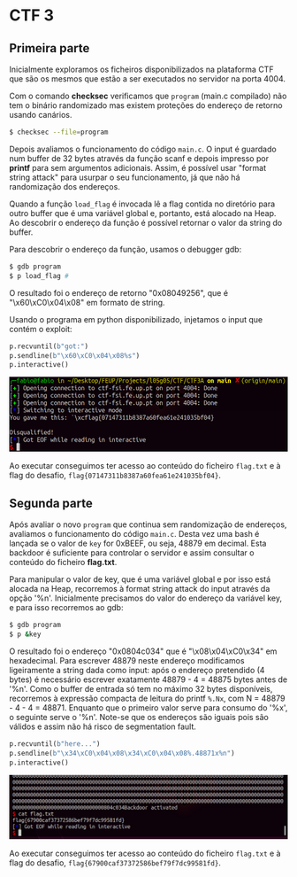 # CTF 3

## Primeira parte

Inicialmente exploramos os ficheiros disponibilizados na plataforma CTF que são os mesmos que estão a ser executados no servidor na porta 4004. 

Com o comando **checksec** verificamos que `program` (main.c compilado) não tem o binário randomizado mas existem proteções do endereço de retorno usando canários. 

```bash
$ checksec --file=program
```

Depois avaliamos o funcionamento do código `main.c`. O input é guardado num buffer de 32 bytes através da função scanf e depois impresso por **printf** para sem argumentos adicionais. Assim, é possível usar "format string attack" para usurpar o seu funcionamento, já que não há randomização dos endereços.

Quando a função `load_flag` é invocada lê a flag contida no diretório para outro buffer que é uma variável global e, portanto, está alocado na Heap. Ao descobrir o endereço da função é possível retornar o valor da string do buffer.

Para descobrir o endereço da função, usamos o debugger gdb:

```bash
$ gdb program
$ p load_flag # 
```

O resultado foi o endereço de retorno "0x08049256", que é "\x60\xC0\x04\x08" em formato de string.

Usando o programa em python disponibilizado, injetamos o input que contém o exploit:

```python
p.recvuntil(b"got:")
p.sendline(b"\x60\xC0\x04\x08%s")
p.interactive()
```

![CTF 3 A](../img/ctf3task1.png)

Ao executar conseguimos ter acesso ao conteúdo do ficheiro `flag.txt` e à flag do desafio, `flag{07147311b8387a60fea61e241035bf04}`.

## Segunda parte

Após avaliar o novo `program` que continua sem randomização de endereços, avaliamos o funcionamento do código `main.c`. Desta vez uma bash é lançada se o valor de `key` for 0xBEEF, ou seja, 48879 em decimal. Esta backdoor é suficiente para controlar o servidor e assim consultar o conteúdo do ficheiro **flag.txt**.

Para manipular o valor de key, que é uma variável global e por isso está alocada na Heap, recorremos à format string attack do input através da opção '%n'. Inicialmente precisamos do valor do endereço da variável key, e para isso recorremos ao gdb:

```bash
$ gdb program
$ p &key
```

O resultado foi o endereço "0x0804c034" que é "\x08\x04\xC0\x34" em hexadecimal. Para escrever 48879 neste endereço modificamos ligeiramente a string dada como input: após o endereço pretendido (4 bytes) é necessário escrever exatamente 48879 - 4 = 48875 bytes antes de '%n'. Como o buffer de entrada só tem no máximo 32 bytes disponíveis, recorremos à expressão compacta de leitura do printf `%.Nx`, com N = 48879 - 4 - 4 = 48871. Enquanto que o primeiro valor serve para consumo do '%x', o seguinte serve o '%n'. Note-se que os endereços são iguais pois são válidos e assim não há risco de segmentation fault.

```python
p.recvuntil(b"here...")
p.sendline(b"\x34\xC0\x04\x08\x34\xC0\x04\x08%.48871x%n")
p.interactive()
```

![CTF 3 B](../img/ctf3task2.png)

Ao executar conseguimos ter acesso ao conteúdo do ficheiro `flag.txt` e à flag do desafio, `flag{67900caf37372586bef79f7dc99581fd}`.